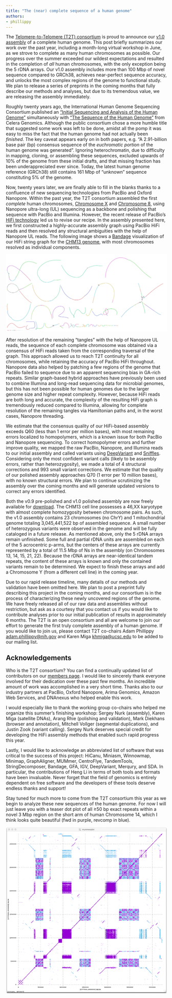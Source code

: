 ```yaml
---
title: "The (near) complete sequence of a human genome"
authors:
- phillippy
---
```

The [Telomere-to-Telomere (T2T) consortium](https://sites.google.com/ucsc.edu/t2tworkinggroup/) is proud to announce our [v1.0 assembly](https://github.com/nanopore-wgs-consortium/CHM13#telomere-to-telomere-consortium) of a complete human genome. This post briefly summarizes our work over the past year, including a month-long virtual workshop in June, as we strove to complete as many human chromosomes as possible. Our progress over the summer exceeded our wildest expectations and resulted in the completion of *all* human chromosomes, with the only exception being the 5 rDNA arrays. Our v1.0 assembly includes more than 100 Mbp of novel sequence compared to GRCh38, achieves near-perfect sequence accuracy, and unlocks the most complex regions of the genome to functional study. We plan to release a series of preprints in the coming months that fully describe our methods and analyses, but due to its tremendous value, we are releasing the assembly immediately.

<!--excerpt-->

Roughly twenty years ago, the International Human Genome Sequencing Consortium published an [“Initial Sequencing and Analysis of the Human Genome”](https://doi.org/10.1038/35057062) simultaneously with [“The Sequence of the Human Genome”](https://doi.org/10.1126/science.1058040) from Celera Genomics. Although the public consortium chose a more humble title that suggested some work was left to be done, amidst all the pomp it was easy to miss the fact that the human genome had not actually been *finished*. The key caveat appears early on in both papers, e.g. “A 2.91-billion base pair (bp) consensus sequence of the *euchromatic portion* of the human genome was generated”. Ignoring heterochromatin, due to difficulty in mapping, cloning, or assembling these sequences, excluded upwards of 10% of the genome from these initial drafts, and that missing fraction has been underappreciated ever since. Today, the latest human genome reference (GRCh38) still contains 161 Mbp of “unknown” sequence constituting 5% of the genome.

Now, twenty years later, we are finally able to fill in the blanks thanks to a confluence of new sequencing technologies from PacBio and Oxford Nanopore. Within the past year, the T2T consortium assembled the first *complete* human chromosomes, [Chromosome X](https://doi.org/10.1038/s41586-020-2547-7) and [Chromosome 8](https://doi.org/10.1101/2020.09.08.285395), using Nanopore ultra-long (UL) sequencing as a backbone and polishing that sequence with PacBio and Illumina. However, the recent release of PacBio’s [HiFi technology](https://doi.org/10.1038/s41587-019-0217-9) led us to revise our recipe. In the assembly presented here, we first constructed a highly-accurate assembly graph using PacBio HiFi reads and then resolved any structural ambiguities with the help of Nanopore UL reads. The following image shows a [Bandage](https://rrwick.github.io/Bandage/) visualization of our HiFi string graph for the [CHM13 genome](https://sites.google.com/ucsc.edu/t2tworkinggroup/chm13-cell-line), with most chromosomes resolved as individual components.

![alt text](/downloads/chm13-string-graph.png "CHM13 HiFi string graph")

After resolution of the remaining “tangles” with the help of Nanopore UL reads, the sequence of each complete chromosome was obtained via a consensus of HiFi reads taken from the corresponding traversal of the graph. This approach allowed us to reach T2T continuity for all chromosomes, while retaining the accuracy of PacBio HiFi throughout. Nanopore data also helped by patching a few regions of the genome that PacBio failed to sequence due to an apparent sequencing bias in GA-rich repeats. Similar graph-based hybrid approaches have previously been used to combine Illumina and long-read sequencing data for microbial genomes, but this has not been possible for human genomes due to the larger genome size and higher repeat complexity. However, because HiFi reads are both long and accurate, the complexity of the resulting HiFi graph is tremendously reduced compared to Illumina, allowing for complete resolution of the remaining tangles via Hamiltonian paths and, in the worst cases, Nanopore threading.

We estimate that the consensus quality of our HiFi-based assembly exceeds Q60 (less than 1 error per million bases), with most remaining errors localized to homopolymers, which is a known issue for both PacBio and Nanopore sequencing. To correct homopolymer errors and further improve quality, we mapped the raw PacBio, Nanopore, and Illumina reads to our initial assembly and called variants using [DeepVariant](https://github.com/google/deepvariant) and [Sniffles](https://github.com/fritzsedlazeck/Sniffles). Considering only the most confident variant calls (likely to be assembly errors, rather than heterozygosity), we made a total of 4 structural corrections and 993 small variant corrections. We estimate that the quality of our polished assembly approaches Q70 (1 error per 10 million bases), with no known structural errors. We plan to continue scrutinizing the assembly over the coming months and will generate updated versions to correct any errors identified.

Both the v0.9 pre-polished and v1.0 polished assembly are now freely available for [download](https://github.com/nanopore-wgs-consortium/CHM13#telomere-to-telomere-consortium). The CHM13 cell line possesses a 46,XX karyotype with almost complete homozygosity between chromosome pairs. As such, the v1.0 assembly contains 23 chromosomes (no ChrY) and 1 mitochondrial genome totaling 3,045,441,522 bp of assembled sequence. A small number of heterozygous variants were observed in the genome and will be fully cataloged in a future release. As mentioned above, only the 5 rDNA arrays remain unfinished. Some full and partial rDNA units are assembled on each of the 5 acrocentric p-arms, but the centers of these arrays are currently represented by a total of 11.5 Mbp of Ns in the assembly (on Chromosomes 13, 14, 15, 21, 22). Because the rDNA arrays are near-identical tandem repeats, the content of these arrays is known and only the contained variants remain to be determined. We expect to finish these arrays and add a Chromosome Y (from a different cell line) in the coming year.

Due to our rapid release timeline, many details of our methods and validation have been omitted here. We plan to post a preprint fully describing this project in the coming months, and our consortium is in the process of characterizing these newly uncovered regions of the genome. We have freely released all of our raw data and assemblies without restriction, but ask as a courtesy that you contact us if you would like to contribute analyses prior to our initial publication of results in approximately 6 months. The T2T is an open consortium and all are welcome to join our effort to generate the first truly complete assembly of a human genome. If you would like to join us, please contact T2T co-chairs Adam Phillippy <adam.phillippy@nih.gov> and Karen Miga <khmiga@ucsc.edu> to be added to our mailing list.

## Acknowledgements

Who is the T2T consortium? You can find a continually updated list of contributors on our [members page](https://sites.google.com/ucsc.edu/t2tworkinggroup/who-we-are). I would like to sincerely thank everyone involved for their dedication over these past few months. An incredible amount of work was accomplished in a very short time. Thanks also to our industry partners at PacBio, Oxford Nanopore, Arima Genomics, Amazon Web Services, and DNAnexus who helped enable this work.

I would especially like to thank the working group co-chairs who helped me organize this summer’s finishing workshop: Sergey Nurk (assembly), Karen Miga (satellite DNAs), Arang Rhie (polishing and validation), Mark Diekhans (browser and annotation), Mitchell Vollger (segmental duplications), and Justin Zook (variant calling). Sergey Nurk deserves special credit for developing the HiFi assembly methods that enabled such rapid progress this year.

Lastly, I would like to acknowledge an abbreviated list of software that was critical to the success of this project: HiCanu, Miniasm, Winnowmap, Minimap, GraphAligner, MUMmer, CentroFlye, TandemTools, StringDecomposer, Bandage, GFA, IGV, DeepVariant, Merqury, and SDA. In particular, the contributions of Heng Li in terms of both tools and formats have been invaluable. Never forget that the field of genomics is entirely dependent on free software and the developers of these tools deserve endless thanks and support!

Stay tuned for much more to come from the T2T consortium this year as we begin to analyze these new sequences of the human genome. For now I will just leave you with a teaser dot plot of all ≥50 bp exact repeats within a novel 3 Mbp region on the short arm of human Chromosome 14, which I think looks quite beautiful (fwd in purple, revcomp in blue).

![alt text](/downloads/chm13-chr14dot.png "CHM13 HiFi string graph")
